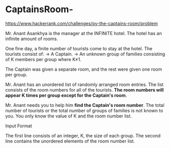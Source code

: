 # CaptainsRoom-
https://www.hackerrank.com/challenges/py-the-captains-room/problem

Mr. Anant Asankhya is the manager at the INFINITE hotel. The hotel has an infinite amount of rooms.

One fine day, a finite number of tourists come to stay at the hotel.
The tourists consist of:
→ A Captain.
→ An unknown group of families consisting of K members per group where  K≠1.

The Captain was given a separate room, and the rest were given one room per group.

Mr. Anant has an unordered list of randomly arranged room entries. The list consists of the room numbers for all of the tourists. **The room numbers will appear K times per group except for the Captain's room**.

Mr. Anant needs you to help him **find the Captain's room number**.
The total number of tourists or the total number of groups of families is not known to you.
You only know the value of K and the room number list.

Input Format

The first line consists of an integer, K, the size of each group.
The second line contains the unordered elements of the room number list.


